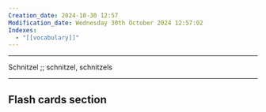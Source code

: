 ```yaml
---
Creation_date: 2024-10-30 12:57
Modification_date: Wednesday 30th October 2024 12:57:02
Indexes:
  - "[[vocabulary]]"
---
```


----

Schnitzel ;; schnitzel, schnitzels



















---
## Flash cards section
